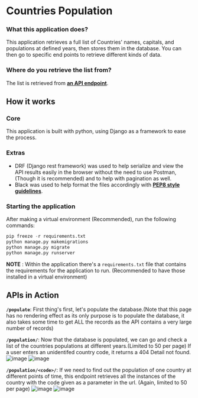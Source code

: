# Countries Population

### What this application does?

This application retrieves a full list of Countries' names, capitals, and populations at defined years, then stores them in the database. You can then go to specific end points to retrieve different kinds of data.

### Where do you retrieve the list from?

The list is retrieved from [**an API endpoint**](https://documenter.getpostman.com/view/1134062/T1LJjU52#intro).


## How it works

### Core

This application is built with python, using Django as a framework to ease the process.

### Extras

* DRF (Django rest framework) was used to help serialize and view the API results easily in the browser without the need to use Postman,(Though it is recommended) and to help with pagination as well.
* Black was used to help format the files accordingly with [**PEP8 style guidelines**](https://www.python.org/dev/peps/pep-0008/).

### Starting the application

After making a virtual environment (Recommended), run the following commands:
```python
pip freeze -r requirements.txt
python manage.py makemigrations
python manage.py migrate
python manage.py runserver
```

**NOTE** : Within the application there's a ```requirements.txt``` file that contains the requirements for the application to run. (Recommended to have those installed in a virtual environment)

## APIs in Action
**`/populate`**: First thing's first, let's populate the database.(Note that this page has no rendering effect as its only purpose is to populate the database, it also takes some time to get ALL the records as the API contains a very large number of records)

**`/population/`**: Now that the database is populated, we can go and check a list of the countries populations at different years.(Limited to 50 per page) If a user enters an unidentifed country code, it returns a 404 Detail not found.
![image](https://user-images.githubusercontent.com/49989718/209130943-d9e0774e-e50c-4b66-8746-61d74b574dd6.png)
![image](https://user-images.githubusercontent.com/49989718/209130899-5eb3d83d-dd26-4fb2-ba74-698825a79ab6.png)

**`/population/<code>/`**: If we need to find out the population of one country at different points of time, this endpoint retrieves all the instances of the country with the code given as a parameter in the url. (Again, limited to 50 per page)
![image](https://user-images.githubusercontent.com/49989718/209131385-85fcff11-4ab2-48d5-ace3-ff39eba3e79e.png)
![image](https://user-images.githubusercontent.com/49989718/209131390-1ce3dd94-9e46-424d-b474-67246e98294e.png)
